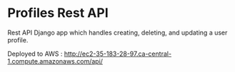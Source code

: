 <h1> Profiles Rest API </h1>

Rest API Django app which handles creating, deleting, and updating a user profile.

Deployed to AWS : http://ec2-35-183-28-97.ca-central-1.compute.amazonaws.com/api/
